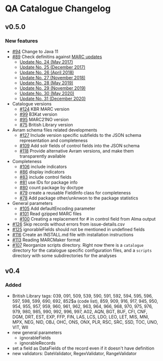 # QA Catalogue Changelog

## v0.5.0

### New features

- [\#94](https://github.com/pkiraly/metadata-qa-marc/issues/94) Change to Java 11
- [\#89](https://github.com/pkiraly/metadata-qa-marc/issues/89)
  Check definitins against [MARC updates](https://www.loc.gov/marc/status.html)
  - [Update No. 24 (May 2017)](https://www.loc.gov/marc/up24bibliographic/bdapndxg.html)
  - [Update No. 25 (December 2017)](https://www.loc.gov/marc/up25bibliographic/bdapndxg.html)
  - [Update No. 26 (April 2018)](https://www.loc.gov/marc/up26bibliographic/bdapndxg.html)
  - [Update No. 27 (November 2018)](https://www.loc.gov/marc/up27bibliographic/bdapndxg.html)
  - [Update No. 28 (May 2019)](https://www.loc.gov/marc/up28bibliographic/bdapndxg.html)
  - [Update No. 29 (November 2019)](https://www.loc.gov/marc/up29bibliographic/bdapndxg.html)
  - [Update No. 30 (May 2020)](https://www.loc.gov/marc/up30bibliographic/bdapndxg.html)
  - [Update No. 31 (December 2020)](https://www.loc.gov/marc/bibliographic/bdapndxg.html)
- Catalogue versions
  - [\#124](https://github.com/pkiraly/metadata-qa-marc/issues/124) KBR MARC version
  - [\#99](https://github.com/pkiraly/metadata-qa-marc/issues/99) B3Kat version
  - [\#95](https://github.com/pkiraly/metadata-qa-marc/issues/95) MARC21NO version
  - [\#75](https://github.com/pkiraly/metadata-qa-marc/issues/75) British Library version
- Avram schema files related developments
  - [\#127](https://github.com/pkiraly/metadata-qa-marc/issues/127) Include version specific subfields to the JSON 
  schema representation and completeness
  - [\#109](https://github.com/pkiraly/metadata-qa-marc/issues/109) Add solr fields of control fields into the JSON 
   schema
  - [\#118](https://github.com/pkiraly/metadata-qa-marc/issues/118) Provide alternative Avram versions, and make them
  transparently available
- Completeness
  - [\#106](https://github.com/pkiraly/metadata-qa-marc/issues/106) include indicators
  - [\#86](https://github.com/pkiraly/metadata-qa-marc/issues/86) display indicators
  - [\#83](https://github.com/pkiraly/metadata-qa-marc/issues/83) include control fields
  - [\#81](https://github.com/pkiraly/metadata-qa-marc/issues/81) use IDs for package info
  - [\#80](https://github.com/pkiraly/metadata-qa-marc/issues/80) count package by doctype
  - [\#79](https://github.com/pkiraly/metadata-qa-marc/issues/79) create a reusable FieldInfo class for completeness
  - [\#78](https://github.com/pkiraly/metadata-qa-marc/issues/78) Add package other/unknwon to the package statistics
- General parameters
  - [\#105](https://github.com/pkiraly/metadata-qa-marc/issues/105) Add defaultEncoding parameter
  - [\#101](https://github.com/pkiraly/metadata-qa-marc/issues/101) Read gzipped MARC files
  - [\#100](https://github.com/pkiraly/metadata-qa-marc/issues/100) Creating a replacement for # in control field from
    Alma output
- [\#126](https://github.com/pkiraly/metadata-qa-marc/issues/126) Skip records without errors from issue-details.csv
- [\#125](https://github.com/pkiraly/metadata-qa-marc/issues/125) ignorableFields should not be mentioned in 
  undefined fields
- [\#116](https://github.com/pkiraly/metadata-qa-marc/issues/116) Create an INSTALL.md file with installation 
  instructions
- [\#113](https://github.com/pkiraly/metadata-qa-marc/issues/113) Reading MARCMaker format
- [\#107](https://github.com/pkiraly/metadata-qa-marc/issues/107) Reorganize scripts directory. Right now there is a
  `catalogue` directory for the catalogue specific configuration files, and a `scripts` directory with some 
  subdirectories for the analyses

## v0.4

### Added

- British Library tags: 039, 091, 509, 539, 590, 591, 592, 594, 595, 596, 597, 598, 599,
  690, 692, 852$a (code list), 859, 909, 916, 917, 945, 950, 954, 955, 957, 959, 960,
  961, 962, 963, 964, 966, 968, 970, 975, 976, 979, 980, 985, 990, 992, 996, 997,
  A02, AQN, BGT, BUF, CFI, CNF, DGM, DRT, EST, EXP, FFP, FIN, LAS, LCS, LDO, LEO, LET,
  MIS, MNI, MPX, NEG, NID, OBJ, OHC, ONS, ONX, PLR, RSC, SRC, SSD, TOC, UNO, VIT, WII
- new general parameters
  - ignorableFields
  - ignorableRecords
- set a field as DataFields of the record even if it doesn't have definition
- new validators: DateValidator, RegexValidator, RangeValidator